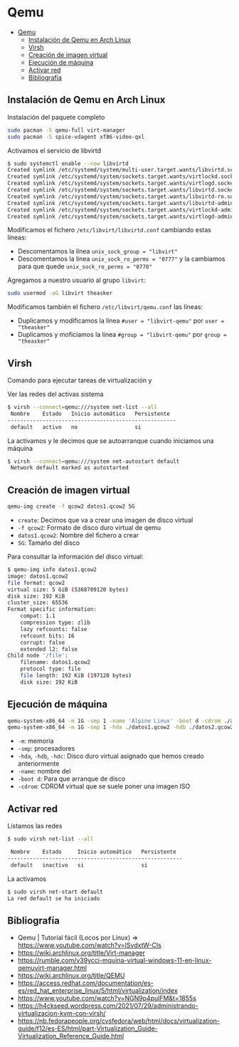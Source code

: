 # Qemu

- [Qemu](#qemu)
  - [Instalación de Qemu en Arch Linux](#instalación-de-qemu-en-arch-linux)
  - [Virsh](#virsh)
  - [Creación de imagen virtual](#creación-de-imagen-virtual)
  - [Ejecución de máquina](#ejecución-de-máquina)
  - [Activar red](#activar-red)
  - [Bibliografía](#bibliografía)


## Instalación de Qemu en Arch Linux
Instalación del paquete completo
```bash
sudo pacman -S qemu-full virt-manager
sudo pacman -S spice-vdagent xf86-video-qxl
```

Activamos el servicio de libvirtd
```bash
$ sudo systemctl enable --now libvirtd
Created symlink /etc/systemd/system/multi-user.target.wants/libvirtd.service → /usr/lib/systemd/system/libvirtd.service.
Created symlink /etc/systemd/system/sockets.target.wants/virtlockd.socket → /usr/lib/systemd/system/virtlockd.socket.
Created symlink /etc/systemd/system/sockets.target.wants/virtlogd.socket → /usr/lib/systemd/system/virtlogd.socket.
Created symlink /etc/systemd/system/sockets.target.wants/libvirtd.socket → /usr/lib/systemd/system/libvirtd.socket.
Created symlink /etc/systemd/system/sockets.target.wants/libvirtd-ro.socket → /usr/lib/systemd/system/libvirtd-ro.socket.
Created symlink /etc/systemd/system/sockets.target.wants/libvirtd-admin.socket → /usr/lib/systemd/system/libvirtd-admin.socket.
Created symlink /etc/systemd/system/sockets.target.wants/virtlockd-admin.socket → /usr/lib/systemd/system/virtlockd-admin.socket.
Created symlink /etc/systemd/system/sockets.target.wants/virtlogd-admin.socket → /usr/lib/systemd/system/virtlogd-admin.socket.
```

Modificamos el fichero `/etc/libvirt/libvirtd.conf` cambiando estas líneas:
* Descomentamos la línea `unix_sock_group = "libvirt"`
* Descomentamos la línea `unix_sock_ro_perms = "0777"` y la cambiamos para que quede `unix_sock_ro_perms = "0770"`

Agregamos a nuestro usuario al grupo `libvirt`:
```bash
sudo usermod -aG libvirt theasker
```

Modificamos también el fichero `/etc/libvirt/qemu.conf` las líneas:
* Duplicamos y modificamos la línea `#user = "libvirt-qemu"` por `user = "theasker"`
* Duplicamos y moficiamos la línea `#group = "libvirt-qemu"` por `group = "theasker"`

## Virsh
Comando para ejecutar tareas de virtualización y 

Ver las redes del activas sistema
```bash
$ virsh --connect=qemu:///system net-list --all
 Nombre    Estado   Inicio automático   Persistente
-----------------------------------------------------
 default   activo   no                  si
```

La activamos y le decimos que se autoarranque cuando iniciamos una máquina
```bash
$ virsh --connect=qemu:///system net-autostart default
 Network default marked as autostarted
```



## Creación de imagen virtual
```bash
qemu-img create -f qcow2 datos1.qcow2 5G
```
* `create`: Decimos que va a crear una imagen de disco virtual
* `-f qcow2`: Formato de disco duro virtual de qemu
* `datos1.qcow2`: Nombre del fichero a crear
* `5G`: Tamaño del disco

Para consultar la información del disco virtual:
```bash
$ qemu-img info datos1.qcow2
image: datos1.qcow2
file format: qcow2
virtual size: 5 GiB (5368709120 bytes)
disk size: 192 KiB
cluster_size: 65536
Format specific information:
    compat: 1.1
    compression type: zlib
    lazy refcounts: false
    refcount bits: 16
    corrupt: false
    extended l2: false
Child node '/file':
    filename: datos1.qcow2
    protocol type: file
    file length: 192 KiB (197120 bytes)
    disk size: 192 KiB
```


## Ejecución de máquina
```bash
qemu-system-x86_64 -m 1G -smp 1 -name 'Alpine Linux' -boot d -cdrom ./alpine-standard-3.19.1-x86_64.iso
qemu-system-x86_64 -m 1G -smp 1 -hda ./datos1.qcow2 -hdb ./datos2.qcow2 -hdc ./datos3.qcow2 -name 'Alpine Linux' -boot d -cdrom ./alpine-standard-3.19.1-x86_64.iso
```
* `-m`: memoria
* `-smp`: procesadores
* `-hda`, `-hdb`, `-hdc`: Disco duro virtual asignado que hemos creado anteriormente
* `-name`: nombre del 
* `-boot d`: Para que arranque de disco
* `-cdrom`: CDROM virtual que se suele poner una imagen ISO

## Activar red 

Listamos las redes

```bash
$ sudo virsh net-list --all

 Nombre    Estado     Inicio automático   Persistente
-------------------------------------------------------
 default   inactivo   si                  si
```

La activamos
```bash
$ sudo virsh net-start default
La red default se ha iniciado
```


## Bibliografía
 * Qemu | Tutorial fácil (Locos por Linux) => https://www.youtube.com/watch?v=ISvdxtW-Cls
 * https://wiki.archlinux.org/title/Virt-manager
 * https://rumble.com/v39ycci-mquina-virtual-windows-11-en-linux-qemuvirt-manager.html
 * https://wiki.archlinux.org/title/QEMU
 * https://access.redhat.com/documentation/es-es/red_hat_enterprise_linux/5/html/virtualization/index
 * https://www.youtube.com/watch?v=NGN9p4pulFM&t=1855s
 * https://h4ckseed.wordpress.com/2021/07/29/administrando-virtualizacion-kvm-con-virsh/
 * https://nb.fedorapeople.org/cvsfedora/web/html/docs/virtualization-guide/f12/es-ES/html/part-Virtualization_Guide-Virtualization_Reference_Guide.html